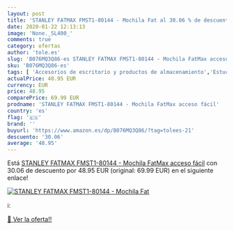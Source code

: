 ```yaml
---
layout: post
title: 'STANLEY FATMAX FMST1-80144 - Mochila Fat al 30.06 % de descuento'
date: 2020-01-22 12:13:13
image: 'None._SL400_'
comments: true
category: ofertas
author: 'tole.es'
slug: 'B076MQ3Q86-es STANLEY FATMAX FMST1-80144 - Mochila FatMax acceso fácil'
sku: 'B076MQ3Q86-es'
tags: [ 'Accesorios de escritorio y productos de almacenamiento','Estuches escolares','Herramientas de mano para jardinería','Jardinería','Jardín','Material de oficina','Materiales, organizadores y dispensadores de escritorio','Oficina y papelería','Tijeras de podar para jardinería','mochila', ]
actualPrice: 48.95 EUR
currency: EUR
price: 48.95
comparePrice: 69.99 EUR
prodname: 'STANLEY FATMAX FMST1-80144 - Mochila FatMax acceso fácil'
country: 'es'
flag: '🇪🇸'
brand: ''
buyurl: 'https://www.amazon.es/dp/B076MQ3Q86/?tag=tolees-21'
descuento: '30.06'
average: '48.95'
---
```


Está [STANLEY FATMAX FMST1-80144 - Mochila FatMax acceso fácil](https://www.amazon.es/dp/B076MQ3Q86/?tag=tolees-21) con 30.06 de descuento por 48.95 EUR (original: 69.99 EUR) en el siguiente enlace!

[![STANLEY FATMAX FMST1-80144 - Mochila Fat](None._SL400_)](https://www.amazon.es/dp/B076MQ3Q86/?tag=tolees-21)

ℹ️:


[🛒 Ver la oferta!!](https://www.amazon.es/dp/B076MQ3Q86/?tag=tolees-21)
